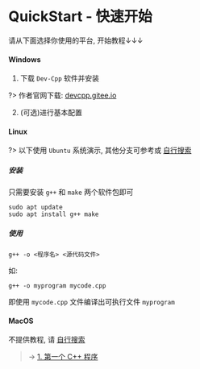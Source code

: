 # QuickStart - 快速开始

请从下面选择你使用的平台, 开始教程↓↓↓

<!-- tabs:start -->

#### **Windows**

1. 下载 `Dev-Cpp` 软件并安装

?> 作者官网下载: [devcpp.gitee.io](https://devcpp.gitee.io/)

<!--
下面为旧版本 `5.16i`

64 位系统: [Here](https://alist.wyf9.top/alidrive/dl/programs/devcpp/Dev-Cpp-5.16i-x64.exe)

32 位系统: 请 [自行寻找其他版本](https://cn.bing.com/search?q=dev+cpp+32%E4%BD%8D%E5%AE%89%E8%A3%85)
-->

2. (可选)进行基本配置

#### **Linux**

?> 以下使用 `Ubuntu` 系统演示, 其他分支可参考或 [自行搜索](https://cn.bing.com/search?q=linux%E6%90%AD%E5%BB%BAc%2B%2B%E7%BC%96%E8%AF%91%E7%8E%AF%E5%A2%83)

##### 安装

只需要安装 `g++` 和 `make` 两个软件包即可

```shell
sudo apt update
sudo apt install g++ make
```

##### 使用

```shell
g++ -o <程序名> <源代码文件>
```

如:

```shell
g++ -o myprogram mycode.cpp
```

即使用 `mycode.cpp` 文件编译出可执行文件 `myprogram`

#### **MacOS**

不提供教程, 请 [自行搜索](https://cn.bing.com/search?q=macos%E6%90%AD%E5%BB%BAc%2B%2B%E7%BC%96%E8%AF%91%E7%8E%AF%E5%A2%83)

<!-- tabs:end -->

> -> [1. 第一个 C++ 程序](1.md)
